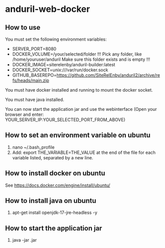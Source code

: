 # anduril-web-docker

## How to use

You must set the following environment variables:

* SERVER_PORT=8080
* DOCKER_VOLUME=/your/selected/folder !!! Pick any folder, like /home/youruser/anduril Make sure this folder exists and is empty !!!
* DOCKER_IMAGE=siterelenby/anduril-builder:latest
* DOCKER_SOCKET=unix:///var/run/docker.sock
* GITHUB_BASEREPO=https://github.com/SiteRelEnby/anduril2/archive/refs/heads/main.zip

You must have docker installed and running to mount the docker socket.

You must have java installed.

You can now start the application jar and use the webinterface (Open your browser and enter: YOUR_SERVER_IP:YOUR_SELECTED_PORT_FROM_ABOVE)

## How to set an environment variable on ubuntu

1. nano ~/.bash_profile
2. Add: export THE_VARIABLE=THE_VALUE at the end of the file for each variable listed, separated by a new line.

## How to install docker on ubuntu

See https://docs.docker.com/engine/install/ubuntu/

## How to install java on ubuntu

1. apt-get install openjdk-17-jre-headless -y

## How to start the application jar

1. java -jar <filename>.jar